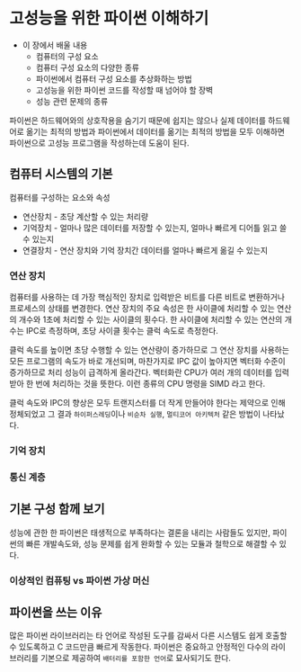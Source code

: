 # 고성능을 위한 파이썬 이해하기

- 이 장에서 배울 내용
  - 컴퓨터의 구성 요소
  - 컴퓨터 구성 요소의 다양한 종류
  - 파이썬에서 컴퓨터 구성 요소를 추상화하는 방법
  - 고성능을 위한 파이썬 코드를 작성할 때 넘어야 할 장벽
  - 성능 관련 문제의 종류

 파이썬은 하드웨어와의 상호작용을 숨기기 때문에 쉽지는 않으나 실제 데이터를 하드웨어로 옮기는 최적의 방법과 파이썬에서 데이터를 옮기는 최적의 방법을 모두 이해하면 파이썬으로 고성능 프로그램을 작성하는데 도움이 된다. 



## 컴퓨터 시스템의 기본
컴퓨터를 구성하는 요소와 속성

- 연산장치 - 초당 계산할 수 있는 처리량
- 기억장치 - 얼마나 많은 데이터를 저장할 수 있는지, 얼마나 빠르게 디어틀 읽고 쓸 수 있는지
- 연결장치 - 연산 장치와 기억 장치간 데이터를 얼마나 빠르게 옮길 수 있는지



### 연산 장치

컴퓨터를 사용하는 데 가장 핵심적인 장치로 입력받은 비트를 다른 비트로 변환하거나 프로세스의 상태를 변경한다. 연산 장치의 주요 속성은 한 사이클에 처리할 수 있는 연산의 개수와 1초에 처리할 수 있는 사이클의 횟수다. 한 사이클에 처리할 수 있는 연산의 개수는 IPC로 측정하며, 초당 사이클 횟수는 클럭 속도로 측정한다.  

클럭 속도를 높이면 초당 수행할 수 있는 연산량이 증가하므로 그 연산 장치를 사용하는 모든 프로그램의 속도가 바로 개선되며, 마찬가지로 IPC 값이 높아지면 벡터화 수준이 증가하므로 처리 성능이 급격하게 올라간다. 벡터화란 CPU가 여러 개의 데이터를 입력받아 한 번에 처리하는 것을 뜻한다. 이런 종류의 CPU 명령을 SIMD 라고 한다. 

클럭 속도와 IPC의 향상은 모두 트랜지스터를 더 작게 만들어야 한다는 제약으로 인해 정체되었고 그 결과 `하이퍼스레딩`이나 `비순차 실행`, `멀티코어 아키텍처` 같은 방법이 나타났다. 

### 기억 장치



### 통신 계층



## 기본 구성 함께 보기
성능에  관한 한 파이썬은 태생적으로 부족하다는 결론을 내리는 사람들도 있지만, 
파이썬의 빠른 개발속도와, 성능 문제를 쉽게 완화할 수 있는 모듈과 철학으로 해결할 수 있다. 

### 이상적인 컴퓨팅 vs 파이썬 가상 머신



## 파이썬을 쓰는 이유

많은 파이썬 라이브러리는 타 언어로 작성된 도구를 감싸서 다른 시스템도 쉽게 호출할 수 있도록하고 C 코드만큼 빠르게 작동한다. 파이썬은 중요하고 안정적인 다수의 라이브러리를 기본으로 제공하여 `배터리를 포함한 언어`로 묘사되기도 한다. 
